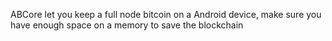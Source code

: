ABCore let you keep a full node bitcoin on a Android device, make sure you have enough space on a memory to save the blockchain